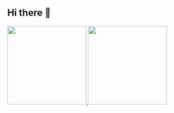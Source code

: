## Hi there 👋

<!--
**gucamargo/gucamargo** is a ✨ _special_ ✨ repository because its `README.md` (this file) appears on your GitHub profile.

Here are some ideas to get you started:

- 🔭 I’m currently working on ...
- 🌱 I’m currently learning ...
- 👯 I’m looking to collaborate on ...
- 🤔 I’m looking for help with ...
- 💬 Ask me about ...
- 📫 How to reach me: ...
- 😄 Pronouns: ...
- ⚡ Fun fact: ...
-->
<div>
<a href="https://github.com/gucamargo">
<img loading="lazy" height="180em" src="https://github-readme-stats.vercel.app/api/top-langs/?username=gucamargo&layout=compact&langs_count=7&theme=dracula"/>
<img loading="lazy" height="180em" src="https://github-readme-stats.vercel.app/api?username=gucamargo&show_icons=true&theme=dracula&include_all_commits=true&count_private=true"/>
</div>
